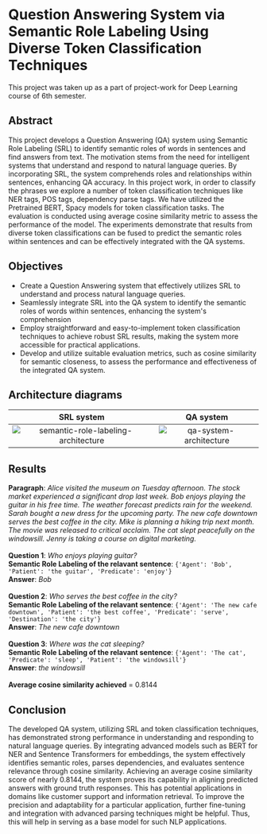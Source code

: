 # Question Answering System via Semantic Role Labeling Using Diverse Token Classification Techniques

This project was taken up as a part of project-work for Deep Learning course of 6th semester.

## Abstract
This project develops a Question Answering (QA) system using Semantic Role Labeling (SRL) to identify semantic roles of words in sentences and find answers from text. The motivation stems from the need for intelligent systems that understand and respond to natural language queries. By incorporating SRL, the system comprehends roles and relationships within sentences, enhancing QA accuracy. In this project work, in order to classify the phrases we explore a number of token classification techniques like NER tags, POS tags, dependency parse tags. We have utilized the Pretrained BERT, Spacy models for token classification tasks. The evaluation is conducted using average cosine similarity metric to assess the performance of the model. The experiments demonstrate that results from diverse token classifications can be fused to predict the semantic roles within sentences and can be effectively integrated with the QA systems.

## Objectives
- Create a Question Answering system that effectively utilizes SRL to understand and process natural language queries.
- Seamlessly integrate SRL into the QA system to identify the semantic roles of words within sentences, enhancing the system's comprehension
- Employ straightforward and easy-to-implement token classification techniques to achieve robust SRL results, making the system more accessible for practical applications.
- Develop and utilize suitable evaluation metrics, such as cosine similarity for semantic closeness, to assess the performance and effectiveness of the integrated QA system.

## Architecture diagrams
|**SRL system**|**QA system**|
|:-:|:-:|
|![semantic-role-labeling-architecture](https://github.com/Nanditha-Prabhu/qa-system-via-srl/assets/107810300/dda90adf-31c1-40e3-9333-f96864e9aa3b) |![qa-system-architecture](https://github.com/Nanditha-Prabhu/qa-system-via-srl/assets/107810300/285dd2a3-850a-4b39-9fae-05067ecfbb06)|
<!--https://medium.com/analytics-vidhya/7-advanced-markdown-tips-5a031620bf52-->

## Results
**Paragraph**: *Alice visited the museum on Tuesday afternoon. The stock market experienced a significant drop last week. Bob enjoys playing the guitar in his free time. The weather forecast predicts rain for the weekend. Sarah bought a new dress for the upcoming party. The new cafe downtown serves the best coffee in the city. Mike is planning a hiking trip next month. The movie was released to critical acclaim. The cat slept peacefully on the windowsill. Jenny is taking a course on digital marketing.* \
\
**Question 1**: *Who enjoys playing guitar?* \
**Semantic Role Labeling of the relavant sentence**: `{'Agent': 'Bob', 'Patient': 'the guitar', 'Predicate': 'enjoy'}` \
**Answer**: *Bob* \
\
**Question 2**: *Who serves the best coffee in the city?* \
**Semantic Role Labeling of the relavant sentence**: `{'Agent': 'The new cafe downtown', 'Patient': 'the best coffee', 'Predicate': 'serve', 'Destination': 'the city'}` \
**Answer**: *The new cafe downtown* \
\
**Question 3**: *Where was the cat sleeping?* \
**Semantic Role Labeling of the relavant sentence**: `{'Agent': 'The cat', 'Predicate': 'sleep', 'Patient': 'the windowsill'}` \
**Answer**: *the windowsill* \
\
**Average cosine similarity achieved** = 0.8144

## Conclusion
The developed QA system, utilizing SRL and token classification techniques, has demonstrated strong performance in understanding and responding to natural language queries. By integrating advanced models such as BERT for NER and Sentence Transformers for embeddings, the system effectively identifies semantic roles, parses dependencies, and evaluates sentence relevance through cosine similarity. Achieving an average cosine similarity score of nearly 0.8144, the system proves its capability in aligning predicted answers with ground truth responses. This has potential applications in domains like customer support and information retrieval. To improve the precision and adaptability for a particular application, further fine-tuning and integration with advanced parsing techniques might be helpful. Thus, this will help in serving as a base model for such NLP applications.
